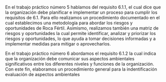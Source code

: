 En el trabajo práctico número 5 hablamos del requisito 6.1.1, el cual dice que la organización debe planificar e implementar un proceso para cumplir los requisitos de 6.1. Para ello realizamos un procedimiento documentado en el cual establecimos una metodología para abordar los riesgos y oportunidades de Roca Fértil. Asimismo, realizamos también una matriz de riesgos y oportunidades la cual permite identificar, analizar y priorizar los riesgos y oportunidades, lo que ayuda a tomar decisiones informadas y a implementar medidas para mitigar o aprovecharlos.

En el trabajo práctico número 6 abordamos el requisito 6.1.2 la cual indica que la organización debe comunicar sus aspectos ambientales significativos entre los diferentes niveles y funciones de la organización. Con este fin, elaboramos un procedimiento general para la indentificación  evaluación de aspectos ambientales 